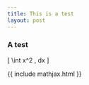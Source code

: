 ```yaml
---
title: This is a test
layout: post
---
```


### A test

\[ \int x^2 \, dx \]

<!--<script>
MathJax = {
  tex: {
    inlineMath: [ ['$', '$'] ],   // start/end delimiter pairs for in-line math
    displayMath: [ ['$$','$$'], ['\[','\]'] ], // start/end delimiter pairs for display math
    processEscapes: true,         // use \$ to produce a literal dollar sign
    tags: 'ams'                   // or 'ams' or 'all'
  }
};
</script>
<script id="MathJax-script" async
        src="https://cdn.jsdelivr.net/npm/mathjax@3/es5/tex-chtml.js">
</script> -->

{{ include mathjax.html }}
